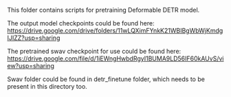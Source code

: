 This folder contains scripts for pretraining Deformable DETR model.

The output model checkpoints could be found here: https://drive.google.com/drive/folders/11wLQXimFYnkK21WBIBgWbWjKmdgIJIZZ?usp=sharing

The pretrained swav checkpoint for use could be found here: https://drive.google.com/file/d/1iEWngHwbdRgyI1BUMA9LD56IF60kAUvS/view?usp=sharing

Swav folder could be found in detr_finetune folder, which needs to be present in this directory too.
